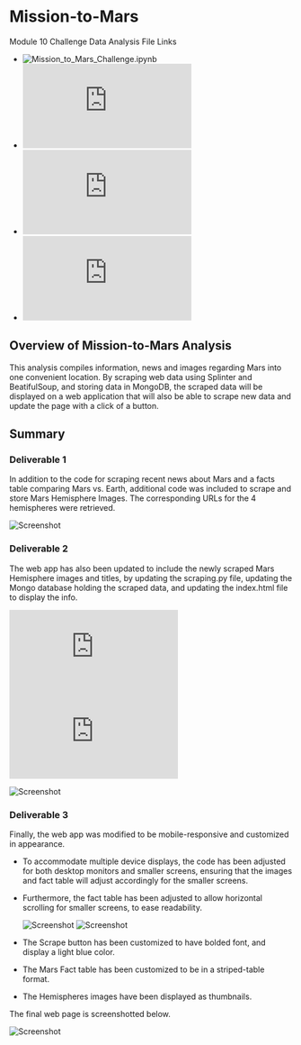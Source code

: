 # Mission-to-Mars
Module 10 Challenge Data Analysis File Links
- ![Mission_to_Mars_Challenge.ipynb](https://github.com/aseo67/Mission-to-Mars/blob/main/Mission_to_Mars_Challenge.ipynb)
- ![scraping.py](https://github.com/aseo67/Mission-to-Mars/blob/main/scraping.py)
- ![app.py](https://github.com/aseo67/Mission-to-Mars/blob/main/app.py)
- ![index.html](https://github.com/aseo67/Mission-to-Mars/blob/main/templates/index.html)

## Overview of Mission-to-Mars Analysis
This analysis compiles information, news and images regarding Mars into one convenient location. By scraping web data using Splinter and BeatifulSoup, and storing data in MongoDB, the scraped data will be displayed on a web application that will also be able to scrape new data and update the page with a click of a button. 

## Summary
### Deliverable 1
In addition to the code for scraping recent news about Mars and a facts table comparing Mars vs. Earth, additional code was included to scrape and store Mars Hemisphere Images. The corresponding URLs for the 4 hemispheres were retrieved. 

  ![Screenshot](https://github.com/aseo67/Mission-to-Mars/blob/main/Screenshot_Challenge_Image%20URLs.png)
 
### Deliverable 2
The web app has also been updated to include the newly scraped Mars Hemisphere images and titles, by updating the scraping.py file, updating the Mongo database holding the scraped data, and updating the index.html file to display the info. 

  ![scraping.py](https://github.com/aseo67/Mission-to-Mars/blob/main/scraping.py)
  ![index.html](https://github.com/aseo67/Mission-to-Mars/blob/main/templates/index.html)
  
  ![Screenshot](https://github.com/aseo67/Mission-to-Mars/blob/main/Screenshot_MongoDB.png)
  
### Deliverable 3
Finally, the web app was modified to be mobile-responsive and customized in appearance.  
- To accommodate multiple device displays, the code has been adjusted for both desktop monitors and smaller screens, ensuring that the images and fact table will adjust accordingly for the smaller screens. 
- Furthermore, the fact table has been adjusted to allow horizontal scrolling for smaller screens, to ease readability. 


  ![Screenshot](https://github.com/aseo67/Mission-to-Mars/blob/main/Screenshot_Challenge_Final_iPad%20ver.png)
  ![Screenshot](https://github.com/aseo67/Mission-to-Mars/blob/main/Screenshot_Challenge_Final_iPhoneX%20ver.png)

- The Scrape button has been customized to have bolded font, and display a light blue color. 
- The Mars Fact table has been customized to be in a striped-table format. 
- The Hemispheres images have been displayed as thumbnails. 

The final web page is screenshotted below.

  ![Screenshot](https://github.com/aseo67/Mission-to-Mars/blob/main/Screenshot_Challenge_Final.png)
  
